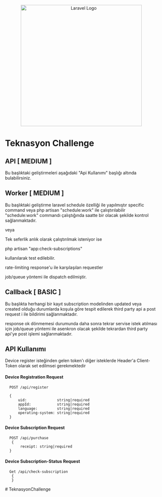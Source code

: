 <p align="center"><a href="https://laravel.com" target="_blank"><img src="https://raw.githubusercontent.com/laravel/art/master/logo-lockup/5%20SVG/2%20CMYK/1%20Full%20Color/laravel-logolockup-cmyk-red.svg" width="400" alt="Laravel Logo"></a></p>


# Teknasyon Challenge
## API [ MEDIUM ]

Bu başlıktaki geliştirmeleri aşağıdaki "Api Kullanımı" başlığı altında bulabilirsiniz.

## Worker [ MEDIUM ]

Bu başlıktaki geliştirme laravel schedule özelliği ile yapılmıştır
specific command veya php artisan "schedule:work" ile çalıştırılabilir "schedule:work" commandı çalıştığında saatte bir olacak şekilde kontrol sağlanmaktadır.

veya

Tek seferlik anlık olarak çalıştırılmak isteniyor ise

php artisan "app:check-subscriptions"

kullanılarak test edilebilir.

rate-limiting response'u ile karşılaşılan requestler

job/queue yöntemi ile dispatch edilmiştir.

## Callback [ BASIC ]

Bu başlıkta herhangi bir kayıt subscription modelinden updated veya created olduğu durumlarda koşula göre tespit edilerek third party api a post request i ile bildirimi sağlanmaktadır.

response ok dönmemesi durumunda daha sonra tekrar servise istek atılması için
job/queue yöntemi ile asenkron olacak şekilde tekrardan third party api'ye post işlemi sağlanmaktadır.






## API Kullanımı

Device register isteğinden gelen token'ı diğer isteklerde Header'a Client-Token olarak set edilmsei gerekmektedir
#### Device Registration Request

```Http
  POST /api/register

  {
      uid:              string|required
      appId:            string|required
      language:         string|required
      operating-system: string|required  
  }
```

#### Device Subscription Request

```http
  POST /api/purchase
   {
       receipt: string|required
  }
```
#### Device Subscription-Status Request
```http
  Get /api/check-subscription
   {
   }
```
  
#   T e k n a s y o n C h a l l e n g e  
 